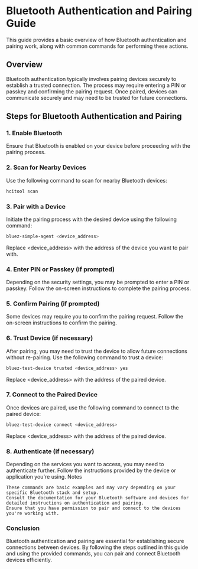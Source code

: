# Bluetooth Authentication and Pairing Guide

This guide provides a basic overview of how Bluetooth authentication and pairing work, along with common commands for performing these actions.

## Overview

Bluetooth authentication typically involves pairing devices securely to establish a trusted connection. The process may require entering a PIN or passkey and confirming the pairing request. Once paired, devices can communicate securely and may need to be trusted for future connections.

## Steps for Bluetooth Authentication and Pairing

### 1. Enable Bluetooth

Ensure that Bluetooth is enabled on your device before proceeding with the pairing process.

### 2. Scan for Nearby Devices

Use the following command to scan for nearby Bluetooth devices:

```bash
hcitool scan
```
### 3. Pair with a Device

Initiate the pairing process with the desired device using the following command:

```bash
bluez-simple-agent <device_address>
```
Replace <device_address> with the address of the device you want to pair with.

### 4. Enter PIN or Passkey (if prompted)

Depending on the security settings, you may be prompted to enter a PIN or passkey. Follow the on-screen instructions to complete the pairing process.
### 5. Confirm Pairing (if prompted)

Some devices may require you to confirm the pairing request. Follow the on-screen instructions to confirm the pairing.

### 6. Trust Device (if necessary)

After pairing, you may need to trust the device to allow future connections without re-pairing. Use the following command to trust a device:

```bash
bluez-test-device trusted <device_address> yes
```
Replace <device_address> with the address of the paired device.

### 7. Connect to the Paired Device

Once devices are paired, use the following command to connect to the paired device:

```bash
bluez-test-device connect <device_address>
```
Replace <device_address> with the address of the paired device.

### 8. Authenticate (if necessary)

Depending on the services you want to access, you may need to authenticate further. Follow the instructions provided by the device or application you're using.
Notes

    These commands are basic examples and may vary depending on your specific Bluetooth stack and setup.
    Consult the documentation for your Bluetooth software and devices for detailed instructions on authentication and pairing.
    Ensure that you have permission to pair and connect to the devices you're working with.

### Conclusion

Bluetooth authentication and pairing are essential for establishing secure connections between devices. By following the steps outlined in this guide and using the provided commands, you can pair and connect Bluetooth devices efficiently.